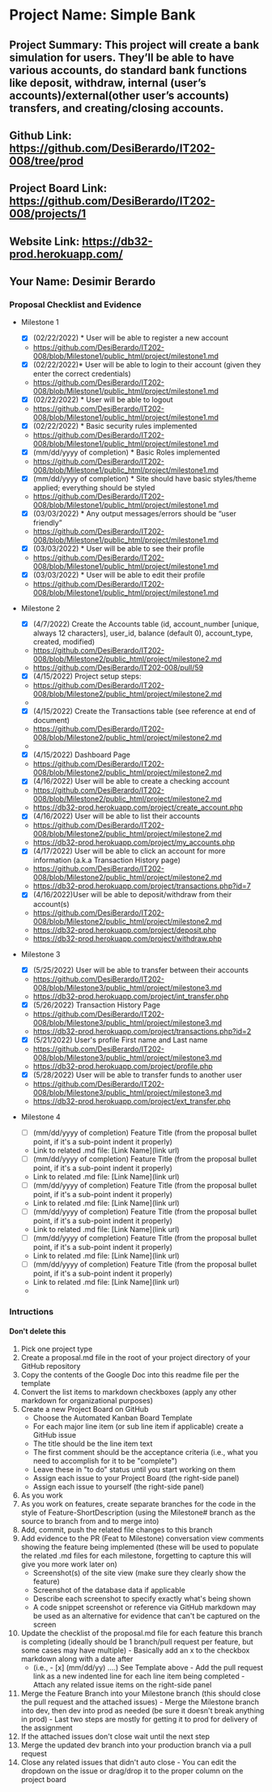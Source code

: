 # Project Name: Simple Bank
## Project Summary: This project will create a bank simulation for users. They’ll be able to have various accounts, do standard bank functions like deposit, withdraw, internal (user’s accounts)/external(other user’s accounts) transfers, and creating/closing accounts.
## Github Link: https://github.com/DesiBerardo/IT202-008/tree/prod
## Project Board Link: https://github.com/DesiBerardo/IT202-008/projects/1
## Website Link: https://db32-prod.herokuapp.com/
## Your Name: Desimir Berardo

<!-- Line item / Feature template (use this for each bullet point) -- DO NOT DELETE THIS SECTION


- [ ] \(mm/dd/yyyy of completion) Feature Title (from the proposal bullet point, if it's a sub-point indent it properly)
  -  Link to related .md file: [Link Name](link url)

 End Line item / Feature Template -- DO NOT DELETE THIS SECTION --> 
 
 
### Proposal Checklist and Evidence

- Milestone 1
  - [x] \(02/22/2022) * User will be able to register a new account
  -  https://github.com/DesiBerardo/IT202-008/blob/Milestone1/public_html/project/milestone1.md

  - [x] \(02/22/2022)* User will be able to login to their account (given they enter the correct credentials)
  -  https://github.com/DesiBerardo/IT202-008/blob/Milestone1/public_html/project/milestone1.md

  - [x] \(02/22/2022) * User will be able to logout
  -  https://github.com/DesiBerardo/IT202-008/blob/Milestone1/public_html/project/milestone1.md

  - [x] \(02/22/2022) * Basic security rules implemented
  -  https://github.com/DesiBerardo/IT202-008/blob/Milestone1/public_html/project/milestone1.md

  - [x] \(mm/dd/yyyy of completion) * Basic Roles implemented
  -  https://github.com/DesiBerardo/IT202-008/blob/Milestone1/public_html/project/milestone1.md 

  - [x] \(mm/dd/yyyy of completion) * Site should have basic styles/theme applied; everything should be styled
  -  https://github.com/DesiBerardo/IT202-008/blob/Milestone1/public_html/project/milestone1.md

  - [x] \(03/03/2022) * Any output messages/errors should be “user friendly”
  -  https://github.com/DesiBerardo/IT202-008/blob/Milestone1/public_html/project/milestone1.md

  - [x] \(03/03/2022) * User will be able to see their profile
  -  https://github.com/DesiBerardo/IT202-008/blob/Milestone1/public_html/project/milestone1.md

  - [x] \(03/03/2022) * User will be able to edit their profile
  -  https://github.com/DesiBerardo/IT202-008/blob/Milestone1/public_html/project/milestone1.md
  
  
- Milestone 2
  - [x] \(4/7/2022) Create the Accounts table (id, account_number [unique, always 12 characters], user_id, balance (default 0), account_type, created, modified)
  - https://github.com/DesiBerardo/IT202-008/blob/Milestone2/public_html/project/milestone2.md
  - https://github.com/DesiBerardo/IT202-008/pull/59

  - [x] \(4/15/2022) Project setup steps:
  - https://github.com/DesiBerardo/IT202-008/blob/Milestone2/public_html/project/milestone2.md
  - 

  - [x] \(4/15/2022) Create the Transactions table (see reference at end of document)
  - https://github.com/DesiBerardo/IT202-008/blob/Milestone2/public_html/project/milestone2.md
  - 

  - [x] \(4/15/2022) Dashboard Page
  - https://github.com/DesiBerardo/IT202-008/blob/Milestone2/public_html/project/milestone2.md

  - [x] \(4/16/2022) User will be able to create a checking account
  - https://github.com/DesiBerardo/IT202-008/blob/Milestone2/public_html/project/milestone2.md
  - https://db32-prod.herokuapp.com/project/create_account.php

  - [x] \(4/16/2022) User will be able to list their accounts
  - https://github.com/DesiBerardo/IT202-008/blob/Milestone2/public_html/project/milestone2.md
  - https://db32-prod.herokuapp.com/project/my_accounts.php

  - [x] \(4/17/2022) User will be able to click an account for more information (a.k.a Transaction History page)
  - https://github.com/DesiBerardo/IT202-008/blob/Milestone2/public_html/project/milestone2.md
  - https://db32-prod.herokuapp.com/project/transactions.php?id=7

  - [x] \(4/16/2022)User will be able to deposit/withdraw from their account(s)
  - https://github.com/DesiBerardo/IT202-008/blob/Milestone2/public_html/project/milestone2.md
  - https://db32-prod.herokuapp.com/project/deposit.php
  - https://db32-prod.herokuapp.com/project/withdraw.php

- Milestone 3
  - [x] \(5/25/2022) User will be able to transfer between their accounts
  -  https://github.com/DesiBerardo/IT202-008/blob/Milestone3/public_html/project/milestone3.md
  -  https://db32-prod.herokuapp.com/project/int_transfer.php

  - [x] \(5/26/2022) Transaction History Page
  -  https://github.com/DesiBerardo/IT202-008/blob/Milestone3/public_html/project/milestone3.md
  -  https://db32-prod.herokuapp.com/project/transactions.php?id=2

  - [x] \(5/21/2022) User's profile First name and Last name
  -  https://github.com/DesiBerardo/IT202-008/blob/Milestone3/public_html/project/milestone3.md
  -  https://db32-prod.herokuapp.com/project/profile.php

  - [x] \(5/28/2022) User will be able to transfer funds to another user
  -  https://github.com/DesiBerardo/IT202-008/blob/Milestone3/public_html/project/milestone3.md
  -  https://db32-prod.herokuapp.com/project/ext_transfer.php


- Milestone 4
  - [ ] \(mm/dd/yyyy of completion) Feature Title (from the proposal bullet point, if it's a sub-point indent it properly)
  -  Link to related .md file: [Link Name](link url)
  - [ ] \(mm/dd/yyyy of completion) Feature Title (from the proposal bullet point, if it's a sub-point indent it properly)
  -  Link to related .md file: [Link Name](link url)
  - [ ] \(mm/dd/yyyy of completion) Feature Title (from the proposal bullet point, if it's a sub-point indent it properly)
  -  Link to related .md file: [Link Name](link url)
  - [ ] \(mm/dd/yyyy of completion) Feature Title (from the proposal bullet point, if it's a sub-point indent it properly)
  -  Link to related .md file: [Link Name](link url)
  - [ ] \(mm/dd/yyyy of completion) Feature Title (from the proposal bullet point, if it's a sub-point indent it properly)
  -  Link to related .md file: [Link Name](link url)
  - [ ] \(mm/dd/yyyy of completion) Feature Title (from the proposal bullet point, if it's a sub-point indent it properly)
  -  Link to related .md file: [Link Name](link url)
  - 
### Intructions
#### Don't delete this
1. Pick one project type
2. Create a proposal.md file in the root of your project directory of your GitHub repository
3. Copy the contents of the Google Doc into this readme file per the template
4. Convert the list items to markdown checkboxes (apply any other markdown for organizational purposes)
5. Create a new Project Board on GitHub
   - Choose the Automated Kanban Board Template
   - For each major line item (or sub line item if applicable) create a GitHub issue
   - The title should be the line item text
   - The first comment should be the acceptance criteria (i.e., what you need to accomplish for it to be "complete")
   - Leave these in "to do" status until you start working on them
   - Assign each issue to your Project Board (the right-side panel)
   - Assign each issue to yourself (the right-side panel)
6. As you work
  1. As you work on features, create separate branches for the code in the style of Feature-ShortDescription (using the Milestone# branch as the source to branch from and to merge into)
  2. Add, commit, push the related file changes to this branch
  3. Add evidence to the PR (Feat to Milestone) conversation view comments showing the feature being implemented (these will be used to populate the related .md files for each milestone, forgetting to capture this will give you more work later on)
     - Screenshot(s) of the site view (make sure they clearly show the feature)
     - Screenshot of the database data if applicable
     - Describe each screenshot to specify exactly what's being shown
     - A code snippet screenshot or reference via GitHub markdown may be used as an alternative for evidence that can't be captured on the screen
  4. Update the checklist of the proposal.md file for each feature this branch is completing (ideally should be 1 branch/pull request per feature, but some cases may have multiple)
    - Basically add an x to the checkbox markdown along with a date after
      - (i.e.,   - [x] (mm/dd/yy) ....) See Template above
    - Add the pull request link as a new indented line for each line item being completed
    - Attach any related issue items on the right-side panel
  5. Merge the Feature Branch into your Milestone branch (this should close the pull request and the attached issues)
    - Merge the Milestone branch into dev, then dev into prod as needed (be sure it doesn't break anything in prod)
    - Last two steps are mostly for getting it to prod for delivery of the assignment 
  7. If the attached issues don't close wait until the next step
  8. Merge the updated dev branch into your production branch via a pull request
  9. Close any related issues that didn't auto close
    - You can edit the dropdown on the issue or drag/drop it to the proper column on the project board